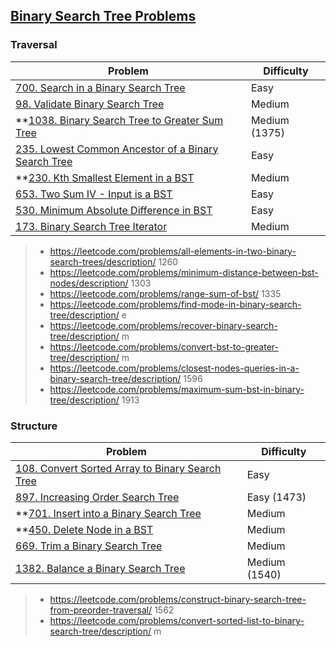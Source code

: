 ## [Binary Search Tree Problems](../topics/tree.md#binary-search-tree)
### Traversal
| Problem          | Difficulty |
|------------------|------------|
|[700. Search in a Binary Search Tree](../leetcode/700.search-in-a-binary-search-tree.md)|Easy|
|[98. Validate Binary Search Tree](../leetcode/98.validate-binary-search-tree.md)|Medium|
|**[1038. Binary Search Tree to Greater Sum Tree](../leetcode/1038.binary-search-tree-to-greater-sum-tree.md)|Medium (1375)|
|[235. Lowest Common Ancestor of a Binary Search Tree](../leetcode/235.lowest-common-acestor-of-a-binary-search-tree.md)|Easy|
|**[230. Kth Smallest Element in a BST](../leetcode/230.kth-smallest-element-in-a-bst.md)|Medium|
|[653. Two Sum IV - Input is a BST](../leetcode/653.two-sum-iv-input-is-a-bst.md)|Easy|
|[530. Minimum Absolute Difference in BST](../leetcode/530.minimum-absolute-difference-in-bst.md)|Easy|
|[173. Binary Search Tree Iterator](../leetcode/173.binary-search-tree-iterator.md)|Medium|

> * https://leetcode.com/problems/all-elements-in-two-binary-search-trees/description/ 1260
> * https://leetcode.com/problems/minimum-distance-between-bst-nodes/description/ 1303
> * https://leetcode.com/problems/range-sum-of-bst/ 1335
> * https://leetcode.com/problems/find-mode-in-binary-search-tree/description/ e
> * https://leetcode.com/problems/recover-binary-search-tree/description/ m
> * https://leetcode.com/problems/convert-bst-to-greater-tree/description/ m
> * https://leetcode.com/problems/closest-nodes-queries-in-a-binary-search-tree/description/ 1596
> * https://leetcode.com/problems/maximum-sum-bst-in-binary-tree/description/ 1913

### Structure
| Problem          | Difficulty |
|------------------|------------|
|[108. Convert Sorted Array to Binary Search Tree](../leetcode/108.convert-sorted-array-to-binary-search-tree.md)|Easy|
|[897. Increasing Order Search Tree](../leetcode/897.increasing-order-search-tree.md)|Easy (1473)|
|**[701. Insert into a Binary Search Tree](../leetcode/701.insert-into-a-binary-search-tree.md)|Medium|
|**[450. Delete Node in a BST](../leetcode/450.delete-node-in-a-bst.md)|Medium|
|[669. Trim a Binary Search Tree](../leetcode/669.trim-a-binary-search-tree.md)|Medium|
|[1382. Balance a Binary Search Tree](../leetcode/1382.balance-a-binary-search-tree.md)|Medium (1540)|

> * https://leetcode.com/problems/construct-binary-search-tree-from-preorder-traversal/ 1562
> * https://leetcode.com/problems/convert-sorted-list-to-binary-search-tree/description/ m